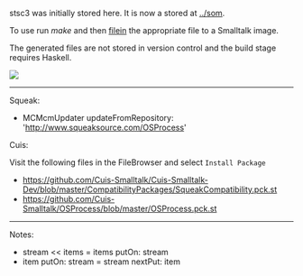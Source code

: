 stsc3 was initially stored here.  It is now a stored at [../som](http://rohandrape.net/?t=stsc3&e=som/README.md).

To use run _make_ and then [filein](http://wiki.squeak.org/squeak/1105) the appropriate file to a Smalltalk image.

The generated files are not stored in version control and the build stage requires Haskell.

![](sw/stsc3/lib/png/squeak-mouse.png)

* * *

Squeak:

- MCMcmUpdater updateFromRepository: 'http://www.squeaksource.com/OSProcess'

Cuis:

Visit the following files in the FileBrowser and select `Install Package`

- https://github.com/Cuis-Smalltalk/Cuis-Smalltalk-Dev/blob/master/CompatibilityPackages/SqueakCompatibility.pck.st
- https://github.com/Cuis-Smalltalk/OSProcess/blob/master/OSProcess.pck.st

* * *

Notes:

- stream << items =  items putOn: stream
- item putOn: stream = stream nextPut: item
